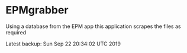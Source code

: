 # EPMgrabber
Using a database from the EPM app this application scrapes the files as required


Latest backup: Sun Sep 22 20:34:02 UTC 2019
